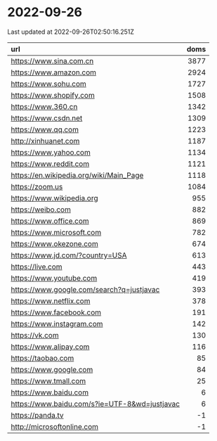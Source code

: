 # 2022-09-26

<!-- BEGIN -->
Last updated at 2022-09-26T02:50:16.251Z

url | doms
:- | -:
https://www.sina.com.cn | 3877
https://www.amazon.com | 2924
https://www.sohu.com | 1727
https://www.shopify.com | 1508
https://www.360.cn | 1342
https://www.csdn.net | 1309
https://www.qq.com | 1223
http://xinhuanet.com | 1187
https://www.yahoo.com | 1134
https://www.reddit.com | 1121
https://en.wikipedia.org/wiki/Main_Page | 1118
https://zoom.us | 1084
https://www.wikipedia.org | 955
https://weibo.com | 882
https://www.office.com | 869
https://www.microsoft.com | 782
https://www.okezone.com | 674
https://www.jd.com/?country=USA | 613
https://live.com | 443
https://www.youtube.com | 419
https://www.google.com/search?q=justjavac | 393
https://www.netflix.com | 378
https://www.facebook.com | 191
https://www.instagram.com | 142
https://vk.com | 130
https://www.alipay.com | 116
https://taobao.com | 85
https://www.google.com | 84
https://www.tmall.com | 25
https://www.baidu.com | 6
https://www.baidu.com/s?ie=UTF-8&wd=justjavac | 6
https://panda.tv | -1
http://microsoftonline.com | -1
<!-- END -->
